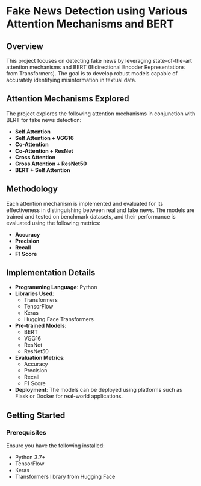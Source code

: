 # Fake News Detection using Various Attention Mechanisms and BERT

## Overview

This project focuses on detecting fake news by leveraging state-of-the-art attention mechanisms and BERT (Bidirectional Encoder Representations from Transformers). The goal is to develop robust models capable of accurately identifying misinformation in textual data.

## Attention Mechanisms Explored

The project explores the following attention mechanisms in conjunction with BERT for fake news detection:

- **Self Attention**
- **Self Attention + VGG16**
- **Co-Attention**
- **Co-Attention + ResNet**
- **Cross Attention**
- **Cross Attention + ResNet50**
- **BERT + Self Attention**

## Methodology

Each attention mechanism is implemented and evaluated for its effectiveness in distinguishing between real and fake news. The models are trained and tested on benchmark datasets, and their performance is evaluated using the following metrics:

- **Accuracy**
- **Precision**
- **Recall**
- **F1 Score**

## Implementation Details

- **Programming Language**: Python
- **Libraries Used**:
  - Transformers
  - TensorFlow
  - Keras
  - Hugging Face Transformers
- **Pre-trained Models**:
  - BERT
  - VGG16
  - ResNet
  - ResNet50
- **Evaluation Metrics**: 
  - Accuracy
  - Precision
  - Recall
  - F1 Score
- **Deployment**: The models can be deployed using platforms such as Flask or Docker for real-world applications.

## Getting Started

### Prerequisites

Ensure you have the following installed:

- Python 3.7+
- TensorFlow
- Keras
- Transformers library from Hugging Face
